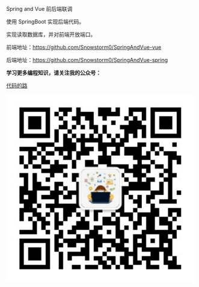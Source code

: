 Spring and Vue 前后端联调

使用 SpringBoot 实现后端代码。

实现读取数据库，并对前端开放端口。

前端地址：https://github.com/Snowstorm0/SpringAndVue-vue

后端地址：https://github.com/Snowstorm0/SpringAndVue-spring


**学习更多编程知识，请关注我的公众号：**

[代码的路](https://mp.weixin.qq.com/s/t0t89DFgJ1TEzI4uI5giHg)

<img src="./公众号二维码.png" width="500px" />

 